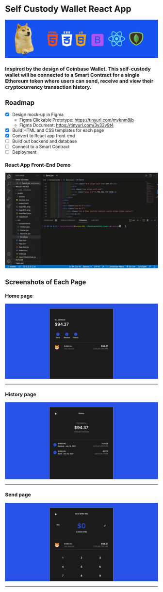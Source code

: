 # Self Custody Wallet React App
<img src="./README-imgs/banner-wallet.png" alt="banner">

### Inspired by the design of Coinbase Wallet. This self-custody wallet will be connected to a Smart Contract for a single Ethereum token where users can send, receive and view their cryptocurrency transaction history.

## Roadmap

- [x] Design mock-up in Figma
  - Figma Clickable Prototype: https://tinyurl.com/mvknm8jb
  - Figma Document: https://tinyurl.com/3y32v9t4
- [x] Build HTML and CSS templates for each page
- [x] Convert to React app front-end
- [ ] Build out backend and database
- [ ] Connect to a Smart Contract
- [ ] Deployment

### React App Front-End Demo

<img src="./README-imgs/react.gif" alt="demo">

## Screenshots of Each Page

### Home page

<img src="./README-imgs/home.png" alt="Home">

<hr>

### History page

<img src="./README-imgs/history.png" alt="History">

<hr>

### Send page

<img src="./README-imgs/send.png" alt="Send">

<hr>
